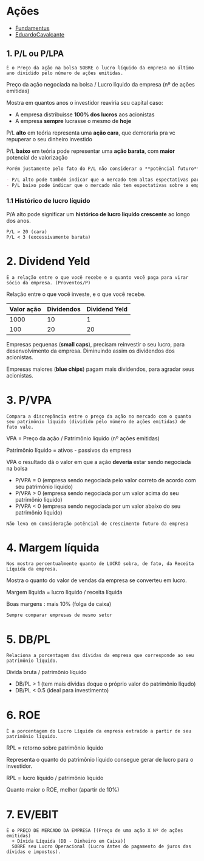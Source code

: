 # Ações

- [Fundamentus](http://www.fundamentus.com.br/)
- [EduardoCavalcante](https://fundamentei.com/)

## 1. P/L ou P/LPA

```
É o Preço da ação na bolsa SOBRE o lucro líquido da empresa no último ano dividido pelo número de ações emitidas.
```

Preço da ação negociada na bolsa / Lucro líquido da empresa (nº de ações emitidas)

Mostra em quantos anos o investidor reaviria seu capital caso:

- A empresa distribuisse **100% dos lucros** aos acionistas
- A empresa **sempre** lucrasse o mesmo de **hoje**

P/L **alto** em teória representa uma **ação cara**, que demoraria pra vc repuperar o seu dinheiro investido

P/L **baixo** em teória pode representar uma **ação barata**, com **maior** potencial de valorização

```markdown
Porém justamente pelo fato do P/L não considerar o **potêncial futuro** de crescimento da empresa, existe algumas excecões:

- P/L alto pode também indicar que o mercado tem altas espectativas para o potêncial da empresa
- P/L baixo pode indicar que o mercado não tem espectativas sobre a empresa
```

### 1.1 Histórico de lucro líquido

P/A alto pode significar um **histórico de lucro liquído crescente** ao longo dos anos.

```
P/L > 20 (cara)
P/L < 3 (excessivamente barata)
```

# 2. Dividend Yeld

```
É a relação entre o que você recebe e o quanto você paga para virar sócio da empresa. (Proventos/P)
```

Relação entre o que você investe, e o que você recebe.

| Valor ação | Dividendos | Dividend Yeld |
| ---------- | ---------- | ------------- |
| 1000       | 10         | 1             |
| 100        | 20         | 20            |

Empresas pequenas (**small caps**), precisam reinvestir o seu lucro, para desenvolvimento da empresa. Diminuindo assim os dividendos dos acionistas.

Empresas maiores (**blue chips**) pagam mais dividendos, para agradar seus acionistas.

# 3. P/VPA

```
Compara a discrepância entre o preço da ação no mercado com o quanto seu patrimônio líquido (dividido pelo número de ações emitidas) de fato vale.
```

VPA = Preço da ação / Patrimônio líquido (nº ações emitidas)

Patrimônio líquido = ativos - passivos da empresa

VPA o resultado dá o valor em que a ação **deveria** estar sendo negociada na bolsa

- P/VPA = 0 (empresa sendo negociada pelo valor correto de acordo com seu patrimônio liquido)
- P/VPA > 0 (empresa sendo negociada por um valor acima do seu patrimônio liquido)
- P/VPA < 0 (empresa sendo negociada por um valor abaixo do seu patrimônio liquido)

```
Não leva em consideração potêncial de crescimento futuro da empresa
```

# 4. Margem líquida

```
Nos mostra percentualmente quanto de LUCRO sobra, de fato, da Receita Líquida da empresa.
```

Mostra o quanto do valor de vendas da empresa se converteu em lucro.

Margem líquida = lucro líquido / receita líquida

Boas margens : mais 10% (folga de caixa)

```
Sempre comparar empresas de mesmo setor
```

# 5. DB/PL

```
Relaciona a porcentagem das dívidas da empresa que corresponde ao seu patrimônio líquido.
```

Divida bruta / patrimônio líquido

- DB/PL > 1 (tem mais dívidas doque o próprio valor do patrimônio líqudo)
- DB/PL < 0.5 (ideal para investimento)

# 6. ROE

```
É a porcentagem do Lucro Líquido da empresa extraído a partir de seu patrimônio líquido.
```

RPL = retorno sobre patrimônio líquido

Representa o quanto do patrimônio líquido consegue gerar de lucro para o investidor.

RPL = lucro líquido / patrimônio líquido

Quanto maior o ROE, melhor (apartir de 10%)

# 7. EV/EBIT

```
É o PREÇO DE MERCADO DA EMPRESA [(Preço de uma ação X Nº de ações emitidas) 
  + Dívida Líquida (DB - Dinheiro em Caixa)] 
  SOBRE seu Lucro Operacional (Lucro Antes do pagamento de juros das dívidas e impostos).
```
